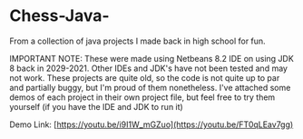 # Chess-Java-

From a collection of java projects I made back in high school for fun. 

IMPORTANT NOTE: These were made using Netbeans 8.2 IDE on using JDK 8 back in 2029-2021. Other IDEs and JDK's have not been tested and may not work. These projects are quite old, so the code is not quite up to par and partially buggy, but I'm proud of them nonetheless. I've attached some demos of each project in their own project file, but feel free to try them yourself (if you have the IDE and JDK to run it)

Demo Link: [https://youtu.be/i9I1W_mGZuo](https://youtu.be/FT0qLEav7gg)
